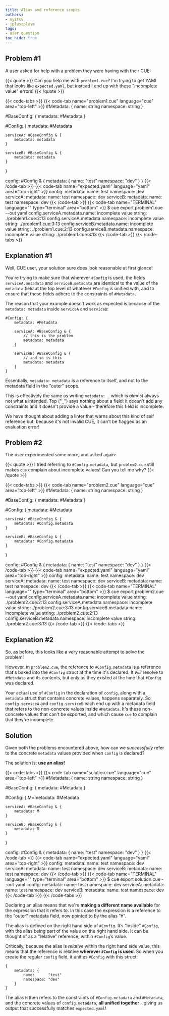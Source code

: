 ```yaml
---
title: Alias and reference scopes
authors:
- myitcv
- jpluscplusm
tags:
- user question
toc_hide: true
---
```


## Problem #1

A user asked for help with a problem they were having with their CUE:

{{< quote >}}
Can you help me with <code>problem1.cue</code>? I'm trying to get YAML that
looks like <code>expected.yaml</code>, but instead I end up with these
"incomplete value" errors!
{{< /quote >}}

{{< code-tabs >}}
{{< code-tab name="problem1.cue" language="cue"  area="top-left" >}}
#Metadata: {
	name:      string
	namespace: string
}

#BaseConfig: {
	metadata: #Metadata
}

#Config: {
	metadata: #Metadata

	serviceA: #BaseConfig & {
		metadata: metadata
	}

	serviceB: #BaseConfig & {
		metadata: metadata
	}
}

config: #Config & {
	metadata: {
		name:      "test"
		namespace: "dev"
	}
}
{{< /code-tab >}}
{{< code-tab name="expected.yaml" language="yaml"  area="top-right" >}}
config:
  metadata:
    name: test
    namespace: dev
  serviceA:
    metadata:
      name: test
      namespace: dev
  serviceB:
    metadata:
      name: test
      namespace: dev
{{< /code-tab >}}
{{< code-tab name="TERMINAL" language="" type="terminal" area="bottom" >}}
$ cue export problem1.cue --out yaml
config.serviceA.metadata.name: incomplete value string:
    ./problem1.cue:2:13
config.serviceA.metadata.namespace: incomplete value string:
    ./problem1.cue:3:13
config.serviceB.metadata.name: incomplete value string:
    ./problem1.cue:2:13
config.serviceB.metadata.namespace: incomplete value string:
    ./problem1.cue:3:13
{{< /code-tab >}}
{{< /code-tabs >}}

## Explanation #1

Well, CUE user, your solution sure does look reasonable at first glance!

You're trying to make sure that wherever `#Config` is used, the fields
`serviceA.metadata` and `serviceB.metadata` are identical to the value of the
`metadata` field at the top level of whatever `#Config` is unified with, and
to ensure that these fields adhere to the constraints of `#Metadata`.

The reason that your example doesn't work as expected is because of the
`metadata: metadata` inside `serviceA` and `serviceB`:

```cue
#Config: {
	metadata: #Metadata

	serviceA: #BaseConfig & {
		// this is the problem
		metadata: metadata
	}

	serviceB: #BaseConfig & {
		// and so is this
		metadata: metadata
	}
}
```

Essentially, `metadata: metadata` is a reference to itself, and not to the
metadata field in the "outer" scope.

This is effectively the same as writing ` metadata: _ ` which is *almost*
always not what's intended. Top ("`_`") says nothing about a field: it doesn't
add any constraints and it doesn't provide a value - therefore this field is
incomplete.

We have thought about adding a linter that warns about this kind of self
reference but, because it's not invalid CUE, it can't be flagged as an
evaluation error!

## Problem #2

The user experimented some more, and asked again:

{{< quote >}}
I tried referring to <code>#Config.metadata</code>, but
<code>problem2.cue</code> still makes <code>cue</code> complain about
incomplete values! Can you tell me why?
{{< /quote >}}

{{< code-tabs >}}
{{< code-tab name="problem2.cue" language="cue"  area="top-left" >}}
#Metadata: {
	name:      string
	namespace: string
}

#BaseConfig: {
	metadata: #Metadata
}

#Config: {
	metadata: #Metadata

	serviceA: #BaseConfig & {
		metadata: #Config.metadata
	}

	serviceB: #BaseConfig & {
		metadata: #Config.metadata
	}
}

config: #Config & {
	metadata: {
		name:      "test"
		namespace: "dev"
	}
}
{{< /code-tab >}}
{{< code-tab name="expected.yaml" language="yaml"  area="top-right" >}}
config:
  metadata:
    name: test
    namespace: dev
  serviceA:
    metadata:
      name: test
      namespace: dev
  serviceB:
    metadata:
      name: test
      namespace: dev
{{< /code-tab >}}
{{< code-tab name="TERMINAL" language="" type="terminal" area="bottom" >}}
$ cue export problem2.cue --out yaml
config.serviceA.metadata.name: incomplete value string:
    ./problem2.cue:2:13
config.serviceA.metadata.namespace: incomplete value string:
    ./problem2.cue:3:13
config.serviceB.metadata.name: incomplete value string:
    ./problem2.cue:2:13
config.serviceB.metadata.namespace: incomplete value string:
    ./problem2.cue:3:13
{{< /code-tab >}}
{{< /code-tabs >}}

## Explanation #2

So, as before, this looks like a very reasonable attempt to solve the problem!

However, in `problem2.cue`, the reference to `#Config.metadata` is a reference
that's baked into the `#Config` struct at the time it's declared. It *will*
resolve to `#Metadata` and its contents, but only as they existed at the time
that `#Config` was declared.

Your actual *use* of `#Config` in the declaration of `config`, along with a
`metadata` struct that contains concrete values, happens separately. So
`config.serviceA` and `config.serviceB` each end up with a metadata field that
refers to the non-concrete values inside `#Metadata`. It's these non-concrete
values that can't be exported, and which cause `cue` to complain that they're
incomplete.

## Solution

Given both the problems encountered above, how can we *successfully* refer to
the concrete `metadata` values provided when `config` is declared?

The solution is: **use an alias!**

{{< code-tabs >}}
{{< code-tab name="solution.cue" language="cue"  area="top-left" >}}
#Metadata: {
	name:      string
	namespace: string
}

#BaseConfig: {
	metadata: #Metadata
}

#Config: {
	M=metadata: #Metadata

	serviceA: #BaseConfig & {
		metadata: M
	}

	serviceB: #BaseConfig & {
		metadata: M
	}
}

config: #Config & {
	metadata: {
		name:      "test"
		namespace: "dev"
	}
}
{{< /code-tab >}}
{{< code-tab name="expected.yaml" language="yaml"  area="top-right" >}}
config:
  metadata:
    name: test
    namespace: dev
  serviceA:
    metadata:
      name: test
      namespace: dev
  serviceB:
    metadata:
      name: test
      namespace: dev
{{< /code-tab >}}
{{< code-tab name="TERMINAL" language="" type="terminal" area="bottom" >}}
$ cue export solution.cue --out yaml
config:
  metadata:
    name: test
    namespace: dev
  serviceA:
    metadata:
      name: test
      namespace: dev
  serviceB:
    metadata:
      name: test
      namespace: dev
{{< /code-tab >}}
{{< /code-tabs >}}

Declaring an alias means that we're **making a different name available** for
the expression that it refers to. In this case the expression is a reference to
the "outer" metadata field, now pointed to by the alias "`M`".

The alias is defined on the right hand side of `#Config`. It’s “inside” `#Config`,
with the alias being part of the value on the right hand side. It can be
thought of as a “relative” reference, within `#Config`’s value.

Critically, because the alias is *relative* within the right hand side value,
this means that the reference is relative **wherever `#Config` is used**. So
when you create the regular `config` field, it unifies `#Config` with this
struct:

```cue
{
	metadata: {
		name:      "test"
		namespace: "dev"
	}
}
```

The alias `M` then refers to the constraints of `#Config.metadata` and
`#Metadata`, and the concrete values of `config.metadata`, **all unified
together** - giving us output that successfully matches `expected.yaml`!
